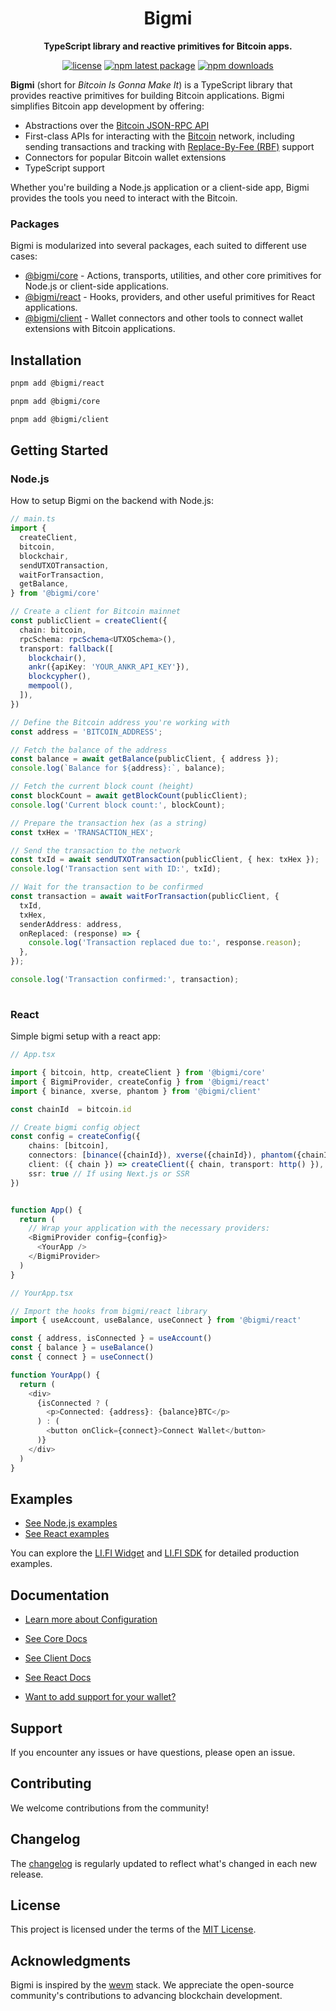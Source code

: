 <div align="center">

<h1 align="center">Bigmi</h1>
<p align="center"><strong>TypeScript library and reactive primitives for Bitcoin apps.</strong></p>

[![license](https://img.shields.io/github/license/lifinance/bigmi)](/LICENSE.md)
[![npm latest package](https://img.shields.io/npm/v/@bigmi/core/latest.svg)](https://www.npmjs.com/package/@bigmi/core)
[![npm downloads](https://img.shields.io/npm/dm/@bigmi/core.svg)](https://www.npmjs.com/package/@bigmi/core)

</div>

**Bigmi** (short for *Bitcoin Is Gonna Make It*) is a TypeScript library that provides reactive primitives for building Bitcoin applications. Bigmi simplifies Bitcoin app development by offering:

- Abstractions over the [Bitcoin JSON-RPC API](https://developer.bitcoin.org/reference/rpc/)
- First-class APIs for interacting with the [Bitcoin](https://bitcoin.design/) network, including sending transactions and tracking with [Replace-By-Fee (RBF)](https://github.com/bitcoin/bips/blob/master/bip-0125.mediawiki) support
- Connectors for popular Bitcoin wallet extensions
- TypeScript support
  
Whether you're building a Node.js application or a client-side app, Bigmi provides the tools you need to interact with the Bitcoin.

### Packages

Bigmi is modularized into several packages, each suited to different use cases:

- [@bigmi/core](https://www.npmjs.com/package/@bigmi/core) - Actions, transports, utilities, and other core primitives for Node.js or client-side applications.
- [@bigmi/react](https://www.npmjs.com/package/@bigmi/react) - Hooks, providers, and other useful primitives for React applications.
- [@bigmi/client](https://www.npmjs.com/package/@bigmi/client) - Wallet connectors and other tools to connect wallet extensions with Bitcoin applications.

## Installation

```sh
pnpm add @bigmi/react
```

```sh
pnpm add @bigmi/core
```

```sh
pnpm add @bigmi/client
```

## Getting Started

### Node.js

How to setup Bigmi on the backend with Node.js:

```typescript
// main.ts
import {
  createClient,
  bitcoin,
  blockchair,
  sendUTXOTransaction,
  waitForTransaction,
  getBalance,
} from '@bigmi/core'

// Create a client for Bitcoin mainnet
const publicClient = createClient({
  chain: bitcoin,
  rpcSchema: rpcSchema<UTXOSchema>(),
  transport: fallback([
    blockchair(),
    ankr({apiKey: 'YOUR_ANKR_API_KEY'}),
    blockcypher(),
    mempool(),
  ]),
})

// Define the Bitcoin address you're working with
const address = 'BITCOIN_ADDRESS';

// Fetch the balance of the address
const balance = await getBalance(publicClient, { address });
console.log(`Balance for ${address}:`, balance);

// Fetch the current block count (height)
const blockCount = await getBlockCount(publicClient);
console.log('Current block count:', blockCount);

// Prepare the transaction hex (as a string)
const txHex = 'TRANSACTION_HEX';

// Send the transaction to the network
const txId = await sendUTXOTransaction(publicClient, { hex: txHex });
console.log('Transaction sent with ID:', txId);

// Wait for the transaction to be confirmed
const transaction = await waitForTransaction(publicClient, {
  txId,
  txHex,
  senderAddress: address,
  onReplaced: (response) => {
    console.log('Transaction replaced due to:', response.reason);
  },
});

console.log('Transaction confirmed:', transaction);
 
```

### React

Simple bigmi setup with a react app:

```typescript
// App.tsx

import { bitcoin, http, createClient } from '@bigmi/core'
import { BigmiProvider, createConfig } from '@bigmi/react'
import { binance, xverse, phantom } from '@bigmi/client'

const chainId  = bitcoin.id

// Create bigmi config object
const config = createConfig({
    chains: [bitcoin],
    connectors: [binance({chainId}), xverse({chainId}), phantom({chainId})],
    client: ({ chain }) => createClient({ chain, transport: http() }),
    ssr: true // If using Next.js or SSR
})


function App() {
  return (
    // Wrap your application with the necessary providers:
    <BigmiProvider config={config}>
      <YourApp />
    </BigmiProvider>
  )
}
```

```typescript
// YourApp.tsx

// Import the hooks from bigmi/react library
import { useAccount, useBalance, useConnect } from '@bigmi/react'

const { address, isConnected } = useAccount()
const { balance } = useBalance()
const { connect } = useConnect()

function YourApp() {
  return (
    <div>
      {isConnected ? (
        <p>Connected: {address}: {balance}BTC</p>
      ) : (
        <button onClick={connect}>Connect Wallet</button>
      )}
    </div>
  )
}
```

## Examples

- [See Node.js examples](./docs/core/examples.md)
- [See React examples](./docs/react/examples.md)

You can explore the [LI.FI Widget](https://github.com/lifinance/widget) and [LI.FI SDK](https://github.com/lifinance/sdk) for detailed production examples.

## Documentation

- [Learn more about Configuration](./docs/core/config.md)
- [See Core Docs](./docs/core/index.md)
- [See Client Docs](./docs/client/index.md)
- [See React Docs](./docs/react/index.md)

- [Want to add support for your wallet?](./docs/client/connectors.md)

## Support

If you encounter any issues or have questions, please open an issue.

## Contributing

We welcome contributions from the community!

## Changelog

The [changelog](/CHANGELOG.md) is regularly updated to reflect what's changed in each new release.

## License

This project is licensed under the terms of the [MIT License](/LICENSE.md).

## Acknowledgments

Bigmi is inspired by the [wevm](https://github.com/wevm) stack. We appreciate the open-source community's contributions to advancing blockchain development.

